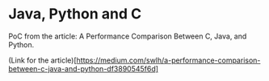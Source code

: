 # Java, Python and C

PoC from the article: A Performance Comparison Between C, Java, and Python.

(Link for the article)[https://medium.com/swlh/a-performance-comparison-between-c-java-and-python-df3890545f6d]
